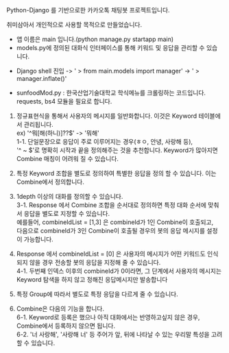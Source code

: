 Python-Django 를 기반으로한 카카오톡 채팅봇 프로젝트입니다.

취미삼아서 개인적으로 사용할 목적으로 만들었습니다.

* 앱 이름은 main 입니다.(python manage.py startapp main)
* models.py에 정의된 대화식 인터페이스를 통해 키워드 및 응답을 관리할 수 있습니다.
 - Django shell 진입 -> ' > from main.models import manager' -> ' > manager.inflate()'
* sunfoodMod.py : 한국산업기술대학교 학식메뉴를 크롤링하는 코드입니다. requests, bs4 모듈을 필요로 합니다.

1. 정규표현식을 통해서 사용자의 메시지를 일반화합니다. 이것은 Keyword 테이블에서 관리됩니다.<br>
ex) '^뭐[해(하니)]\??$' -> '뭐해'<br>
1-1. 단일문장으로 응답이 주로 이루어지는 경우(ㅎㅇ, 안녕, 사랑해 등),<br>
'^ ~ $'로 명확히 시작과 끝을 정의해주는 것을 추천합니다. Keyword가 많아지면 Combine 매칭이 어려워 질 수 있습니다.

2. 특정 Keyword 조합을 별도로 정의하여 특별한 응답을 정의 할 수 있습니다. 이는 Combine에서 정의합니다.

3. 1depth 이상의 대화를 정의할 수 있습니다.<br>
3-1. Response 에서 Combine 조합을 순서대로 정의하면 특정 대화 순서에 맞춰서 응답을 별도로 지정할 수 있습니다.<br>
예를들어, combineIdList = [1,3] 은 combineId가 1인 Combine이 호출되고,<br>
다음으로 combineId가 3인 Combine이 호출될 경우의 봇의 응답 메시지를 설정이 가능합니다.

4. Response 에서 combineIdList = [0] 은 사용자의 메시지가 어떤 키워드도 인식되지 않을 경우 전송할 봇의 응답을 지정해 줄 수 있습니다.<br>
4-1. 두번째 인덱스 이후의 combineId가 0이라면, 그 단계에서 사용자의 메시지는 Keyword 탐색을 하지 않고 정해진 응답메시지만 발송합니다

5. 특정 Group에 따라서 별도로 특정 응답을 다르게 줄 수 있습니다.

6. Combine은 다음의 기능을 합니다.<br>
6-1. Keyword로 등록은 했으나 아직 대화에서는 반영하고싶지 않은 경우, Combine에서 등록하지 않으면 됩니다.<br>
6-2. '너 사랑해', '사랑해 너' 등 주어가 앞, 뒤에 나타날 수 있는 우리말 특성을 고려할 수 있습니다.
